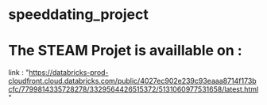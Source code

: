 # speeddating_project
# The STEAM Projet is availlable on :
link : "https://databricks-prod-cloudfront.cloud.databricks.com/public/4027ec902e239c93eaaa8714f173bcfc/7799814335728278/3329564426515372/5131060977531658/latest.html"
